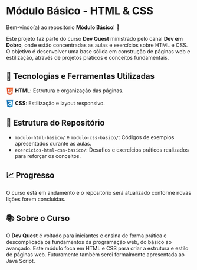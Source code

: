 # Módulo Básico - HTML & CSS


Bem-vindo(a) ao repositório **Módulo Básico**! 🎉

Este projeto faz parte do curso **Dev Quest** ministrado pelo canal **Dev em Dobro**, onde estão concentradas as aulas e exercícios sobre HTML e CSS. O objetivo é desenvolver uma base sólida em construção de páginas web e estilização, através de projetos práticos e conceitos fundamentais.



## 🚀 Tecnologias e Ferramentas Utilizadas

<img align="center" alt="HTML" height="20" width="20" src="https://raw.githubusercontent.com/devicons/devicon/master/icons/html5/html5-original.svg"> **HTML**: Estrutura e organização das páginas.

<img align="center" alt="CSS" height="20" width="20" src="https://raw.githubusercontent.com/devicons/devicon/master/icons/css3/css3-original.svg"> **CSS**: Estilização e layout responsivo.



## 📂 Estrutura do Repositório

- `modulo-html-basico/` e `modulo-css-basico/`: Códigos de exemplos apresentados durante as aulas.
- `exercicios-html-css-basico/`: Desafios e exercícios práticos realizados para reforçar os conceitos.



## 📈 Progresso

O curso está em andamento e o repositório será atualizado conforme novas lições forem concluídas.



## 📚 Sobre o Curso

O **Dev Quest** é voltado para iniciantes e ensina de forma prática e descomplicada os fundamentos da programação web, do básico ao avançado. Este módulo foca em HTML e CSS para criar a estrutura e estilo de páginas web. Futuramente também serei formalmente apresentada ao Java Script.
